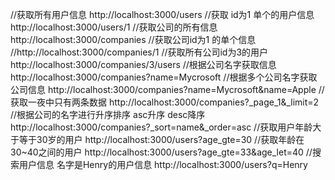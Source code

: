 //获取所有用户信息
http://localhost:3000/users
//获取 id为1 单个的用户信息
http://localhost:3000/users/1
//获取公司的所有信息
http://localhost:3000/companies
//获取公司id为1 的单个信息
//http://localhost:3000/companies/1
//获取所有公司id为3的用户
http://localhost:3000/companies/3/users
//根据公司名字获取信息
http://localhost:3000/companies?name=Mycrosoft
//根据多个公司名字获取公司信息
http://localhost:3000/companies?name=Mycrosoft&name=Apple
//获取一夜中只有两条数据
http://localhost:3000/companies?_page_1&_limit=2
//根据公司的名字进行升序排序 asc升序  desc降序
http://localhost:3000/companies?_sort=name&_order=asc
//获取用户年龄大于等于30岁的用户
http://localhost:3000/users?age_gte=30
//获取年龄在30~40之间的用户
http://localhost:3000/users?age_gte=33&age_let=40
//搜索用户信息 名字是Henry的用户信息
http://localhost:3000/users?q=Henry

